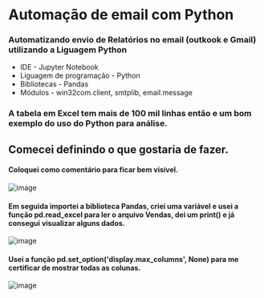 # Automação de email com Python
### Automatizando envio de Relatórios no email (outkook e Gmail) utilizando a Liguagem Python 

* IDE - Jupyter Notebook
* Liguagem de programação - Python
* Bibliotecas - Pandas
* Módulos - win32com.client, smtplib, email.message

### A tabela em Excel tem mais de 100 mil linhas então e um bom exemplo do uso do Python para análise.
## Comecei definindo o que gostaria de fazer.
#### Coloquei como comentário para ficar bem visível.
![image](https://github.com/user-attachments/assets/95582c34-6ee6-420a-8009-bfcd148e2380)
#### Em seguida importei a biblioteca Pandas, criei uma variável e usei a função pd.read_excel para ler o arquivo Vendas, dei um print() e já consegui visualizar alguns dados.
![image](https://github.com/user-attachments/assets/c41cc1f4-228e-43b0-9ca3-9d70bb9f8204)
#### Usei a função pd.set_option('display.max_columns', None) para me certificar de mostrar todas as colunas.
![image](https://github.com/user-attachments/assets/768a214a-b2c0-4ff2-be0d-edfc5d75b818)
